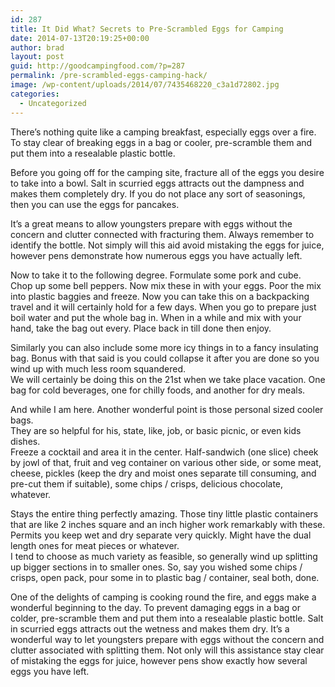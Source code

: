 ```yaml
---
id: 287
title: It Did What? Secrets to Pre-Scrambled Eggs for Camping
date: 2014-07-13T20:19:25+00:00
author: brad
layout: post
guid: http://goodcampingfood.com/?p=287
permalink: /pre-scrambled-eggs-camping-hack/
image: /wp-content/uploads/2014/07/7435468220_c3a1d72802.jpg
categories:
  - Uncategorized
---
```

There&#8217;s nothing quite like a camping breakfast, especially eggs over a fire. To stay clear of breaking eggs in a bag or cooler, pre-scramble them and put them into a resealable plastic bottle.

Before you going off for the camping site, fracture all of the eggs you desire to take into a bowl. Salt in scurried eggs attracts out the dampness and makes them completely dry. If you do not place any sort of seasonings, then you can use the eggs for pancakes.

It&#8217;s a great means to allow youngsters prepare with eggs without the concern and clutter connected with fracturing them. Always remember to identify the bottle. Not simply will this aid avoid mistaking the eggs for juice, however pens demonstrate how numerous eggs you have actually left.<!--more-->

Now to take it to the following degree. Formulate some pork and cube. Chop up some bell peppers. Now mix these in with your eggs. Poor the mix into plastic baggies and freeze. Now you can take this on a backpacking travel and it will certainly hold for a few days. When you go to prepare just boil water and put the whole bag in. When in a while and mix with your hand, take the bag out every. Place back in till done then enjoy.

Similarly you can also include some more icy things in to a fancy insulating bag. Bonus with that said is you could collapse it after you are done so you wind up with much less room squandered.  
We will certainly be doing this on the 21st when we take place vacation. One bag for cold beverages, one for chilly foods, and another for dry meals.

And while I am here. Another wonderful point is those personal sized cooler bags.  
They are so helpful for his, state, like, job, or basic picnic, or even kids dishes.  
Freeze a cocktail and area it in the center. Half-sandwich (one slice) cheek by jowl of that, fruit and veg container on various other side, or some meat, cheese, pickles (keep the dry and moist ones separate till consuming, and pre-cut them if suitable), some chips / crisps, delicious chocolate, whatever.

Stays the entire thing perfectly amazing. Those tiny little plastic containers that are like 2 inches square and an inch higher work remarkably with these. Permits you keep wet and dry separate very quickly. Might have the dual length ones for meat pieces or whatever.  
I tend to choose as much variety as feasible, so generally wind up splitting up bigger sections in to smaller ones. So, say you wished some chips / crisps, open pack, pour some in to plastic bag / container, seal both, done.

One of the delights of camping is cooking round the fire, and eggs make a wonderful beginning to the day. To prevent damaging eggs in a bag or colder, pre-scramble them and put them into a resealable plastic bottle. Salt in scurried eggs attracts out the wetness and makes them dry. It&#8217;s a wonderful way to let youngsters prepare with eggs without the concern and clutter associated with splitting them. Not only will this assistance stay clear of mistaking the eggs for juice, however pens show exactly how several eggs you have left.